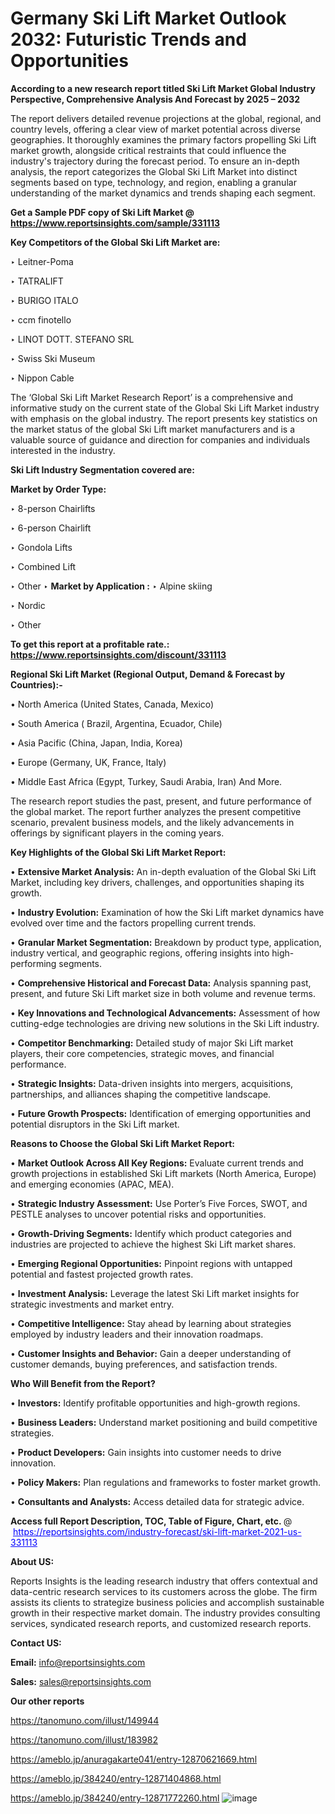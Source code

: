# Germany Ski Lift Market Outlook 2032: Futuristic Trends and Opportunities

<strong>According to a new research report titled Ski Lift Market Global Industry Perspective, Comprehensive Analysis And Forecast by 2025 – 2032</strong>

The report delivers detailed revenue projections at the global, regional, and country levels, offering a clear view of market potential across diverse geographies. It thoroughly examines the primary factors propelling Ski Lift market growth, alongside critical restraints that could influence the industry's trajectory during the forecast period. To ensure an in-depth analysis, the report categorizes the Global Ski Lift Market into distinct segments based on type, technology, and region, enabling a granular understanding of the market dynamics and trends shaping each segment.

<strong>Get a Sample PDF copy of Ski Lift Market </strong><strong>@<a href=https://www.reportsinsights.com/sample/331113 style=color:#0000ff;> https://www.reportsinsights.com/sample/331113</a></strong></font>

<strong>Key Competitors of the Global Ski Lift Market are:</strong>

‣ Leitner-Poma

‣ TATRALIFT

‣ BURIGO ITALO

‣ ccm finotello

‣ LINOT DOTT. STEFANO SRL

‣ Swiss Ski Museum

‣ Nippon Cable

The ‘Global Ski Lift Market Research Report’ is a comprehensive and informative study on the current state of the Global Ski Lift Market industry with emphasis on the global industry. The report presents key statistics on the market status of the global Ski Lift market manufacturers and is a valuable source of guidance and direction for companies and individuals interested in the industry.

<strong>Ski Lift Industry Segmentation covered are:</strong>

<strong>Market by Order Type: </strong>

‣ 8-person Chairlifts

‣ 6-person Chairlift

‣ Gondola Lifts

‣ Combined Lift

‣ Other
‣ 
<strong>Market by Application :</strong>
‣ Alpine skiing

‣ Nordic

‣ Other

<strong>To get this report at a profitable rate.: <a href=https://www.reportsinsights.com/discount/331113 style=color:#0000ff;>https://www.reportsinsights.com/discount/331113</a></strong></font>

<strong>Regional Ski Lift Market (Regional Output, Demand &amp; Forecast by Countries):-</strong>

• North America (United States, Canada, Mexico)

• South America ( Brazil, Argentina, Ecuador, Chile)

• Asia Pacific (China, Japan, India, Korea)

• Europe (Germany, UK, France, Italy)

• Middle East Africa (Egypt, Turkey, Saudi Arabia, Iran) And More.

The research report studies the past, present, and future performance of the global market. The report further analyzes the present competitive scenario, prevalent business models, and the likely advancements in offerings by significant players in the coming years.

<strong>Key Highlights of the Global Ski Lift Market Report:</strong>

• <strong>Extensive Market Analysis:</strong> An in-depth evaluation of the Global Ski Lift Market, including key drivers, challenges, and opportunities shaping its growth.

• <strong>Industry Evolution:</strong> Examination of how the Ski Lift market dynamics have evolved over time and the factors propelling current trends.

• <strong>Granular Market Segmentation:</strong> Breakdown by product type, application, industry vertical, and geographic regions, offering insights into high-performing segments.

• <strong>Comprehensive Historical and Forecast Data:</strong> Analysis spanning past, present, and future Ski Lift market size in both volume and revenue terms.

• <strong>Key Innovations and Technological Advancements:</strong> Assessment of how cutting-edge technologies are driving new solutions in the Ski Lift industry.

• <strong>Competitor Benchmarking:</strong> Detailed study of major Ski Lift market players, their core competencies, strategic moves, and financial performance.

• <strong>Strategic Insights:</strong> Data-driven insights into mergers, acquisitions, partnerships, and alliances shaping the competitive landscape.

• <strong>Future Growth Prospects:</strong> Identification of emerging opportunities and potential disruptors in the Ski Lift market.

<strong>Reasons to Choose the Global Ski Lift Market Report:</strong>

• <strong>Market Outlook Across All Key Regions:</strong> Evaluate current trends and growth projections in established Ski Lift markets (North America, Europe) and emerging economies (APAC, MEA).

• <strong>Strategic Industry Assessment:</strong> Use Porter’s Five Forces, SWOT, and PESTLE analyses to uncover potential risks and opportunities.

• <strong>Growth-Driving Segments:</strong> Identify which product categories and industries are projected to achieve the highest Ski Lift market shares.

• <strong>Emerging Regional Opportunities:</strong> Pinpoint regions with untapped potential and fastest projected growth rates.

• <strong>Investment Analysis:</strong> Leverage the latest Ski Lift market insights for strategic investments and market entry.

• <strong>Competitive Intelligence:</strong> Stay ahead by learning about strategies employed by industry leaders and their innovation roadmaps.

• <strong>Customer Insights and Behavior:</strong> Gain a deeper understanding of customer demands, buying preferences, and satisfaction trends.

<strong>Who Will Benefit from the Report?</strong>

• <strong>Investors:</strong> Identify profitable opportunities and high-growth regions.

• <strong>Business Leaders:</strong> Understand market positioning and build competitive strategies.

• <strong>Product Developers:</strong> Gain insights into customer needs to drive innovation.

• <strong>Policy Makers:</strong> Plan regulations and frameworks to foster market growth.

• <strong>Consultants and Analysts:</strong> Access detailed data for strategic advice.
</ul>
<strong>Access full Report Description, TOC, Table of Figure, Chart, etc. </strong>@  <a href=https://reportsinsights.com/industry-forecast/ski-lift-market-2021-us-331113 style=color:#0000ff;>https://reportsinsights.com/industry-forecast/ski-lift-market-2021-us-331113</a></font>

<strong><strong>About US</strong>:</strong>

Reports Insights is the leading research industry that offers contextual and data-centric research services to its customers across the globe. The firm assists its clients to strategize business policies and accomplish sustainable growth in their respective market domain. The industry provides consulting services, syndicated research reports, and customized research reports.

<strong>Contact US:</strong>

<p class=""""><b>Email:</b> <a href=mailto:info@reportsinsights.com>info@reportsinsights.com</a></p>
<p class=""""><b>Sales:</b> <a href=mailto:sales@reportsinsights.com>sales@reportsinsights.com</a></p>

<strong>Our other reports</strong>

<a href=https://tanomuno.com/illust/149944>https://tanomuno.com/illust/149944</a>

<a href=https://tanomuno.com/illust/183982>https://tanomuno.com/illust/183982</a>

<a href=https://ameblo.jp/anuragakarte041/entry-12870621669.html>https://ameblo.jp/anuragakarte041/entry-12870621669.html</a>

<a href=https://ameblo.jp/384240/entry-12871404868.html>https://ameblo.jp/384240/entry-12871404868.html</a>

<a href=https://ameblo.jp/384240/entry-12871772260.html>https://ameblo.jp/384240/entry-12871772260.html</a>
![image](https://github.com/user-attachments/assets/a028d209-18cc-45fe-b205-e48db6ae9411)
